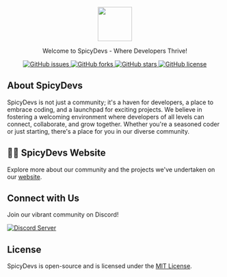 <p align="center">
  <a href="https://spicydevs.js.org" target="_blank"> 
    <img src="https://oyepriyansh.pages.dev/i/sd.png" height="80">
  </a>
</p>

<p align="center">Welcome to SpicyDevs - Where Developers Thrive!</p>

<p align="center">
  <a href="https://github.com/SpicyDevs/spicydevs.js.org/issues">
  <img alt="GitHub issues" src="https://img.shields.io/github/issues/SpicyDevs/spicydevs.js.org">
  </a>
  <a href="https://github.com/SpicyDevs/spicydevs.js.org/forks">
  <img alt="GitHub forks" src="https://img.shields.io/github/forks/SpicyDevs/spicydevs.js.org">
  </a>
  <a href="https://github.com/SpicyDevs/spicydevs.js.org/stargazers">
  <img alt="GitHub stars" src="https://img.shields.io/github/stars/SpicyDevs/spicydevs.js.org">
  </a>
  <a href="https://github.com/SpicyDevs/spicydevs.js.org/blob/main/LICENSE.txt">
  <img alt="GitHub license" src="https://img.shields.io/github/license/SpicyDevs/spicydevs.js.org">
  </a>
</p>

## About SpicyDevs

SpicyDevs is not just a community; it's a haven for developers, a place to embrace coding, and a launchpad for exciting projects. We believe in fostering a welcoming environment where developers of all levels can connect, collaborate, and grow together. Whether you're a seasoned coder or just starting, there's a place for you in our diverse community.

## 👨‍💻 SpicyDevs Website

Explore more about our community and the projects we've undertaken on our [website](https://spicydevs.js.org/).

## Connect with Us

Join our vibrant community on Discord!

<a href="https://discord.com/invite/2aAdfJHSWR">
  <img src="https://invidget.switchblade.xyz/2aAdfJHSWR" alt="Discord Server">
</a>

## License

SpicyDevs is open-source and is licensed under the [MIT License](https://github.com/SpicyDevs/spicydevs.js.org/blob/main/LICENSE.txt).

